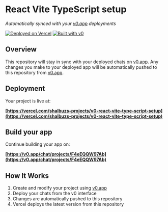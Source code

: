 # React Vite TypeScript setup

*Automatically synced with your [v0.app](https://v0.app) deployments*

[![Deployed on Vercel](https://img.shields.io/badge/Deployed%20on-Vercel-black?style=for-the-badge&logo=vercel)](https://vercel.com/shalbuzs-projects/v0-react-vite-type-script-setup)
[![Built with v0](https://img.shields.io/badge/Built%20with-v0.app-black?style=for-the-badge)](https://v0.app/chat/projects/F4eEQQW97Ab)

## Overview

This repository will stay in sync with your deployed chats on [v0.app](https://v0.app).
Any changes you make to your deployed app will be automatically pushed to this repository from [v0.app](https://v0.app).

## Deployment

Your project is live at:

**[https://vercel.com/shalbuzs-projects/v0-react-vite-type-script-setup](https://vercel.com/shalbuzs-projects/v0-react-vite-type-script-setup)**

## Build your app

Continue building your app on:

**[https://v0.app/chat/projects/F4eEQQW97Ab](https://v0.app/chat/projects/F4eEQQW97Ab)**

## How It Works

1. Create and modify your project using [v0.app](https://v0.app)
2. Deploy your chats from the v0 interface
3. Changes are automatically pushed to this repository
4. Vercel deploys the latest version from this repository